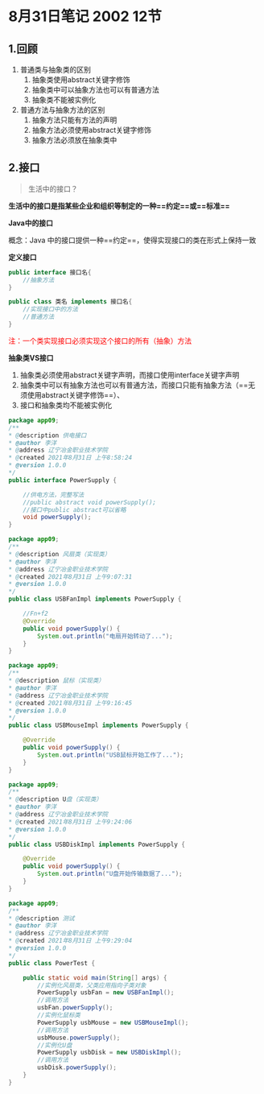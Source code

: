 # 8月31日笔记 2002 12节

## 1.回顾

1. 普通类与抽象类的区别
   1. 抽象类使用abstract关键字修饰
   2. 抽象类中可以抽象方法也可以有普通方法
   3. 抽象类不能被实例化
2. 普通方法与抽象方法的区别
   1. 抽象方法只能有方法的声明
   2. 抽象方法必须使用abstract关键字修饰
   3. 抽象方法必须放在抽象类中

## 2.接口

> 生活中的接口？

**生活中的接口是指某些企业和组织等制定的一种==约定==或==标准==**

**Java中的接口**

概念：Java 中的接口提供一种==约定==，使得实现接口的类在形式上保持一致

**定义接口**

```java
public interface 接口名{
    //抽象方法
}
```

```java
public class 类名 implements 接口名{
    //实现接口中的方法
    //普通方法
}
```

<font color="red">注：一个类实现接口必须实现这个接口的所有（抽象）方法</font>

**抽象类VS接口**

1. 抽象类必须使用abstract关键字声明，而接口使用interface关键字声明
2. 抽象类中可以有抽象方法也可以有普通方法，而接口只能有抽象方法（==无须使用abstract关键字修饰==）、
3. 接口和抽象类均不能被实例化

```java
package app09;
/** 
* @description 供电接口
* @author 李洋 
* @address 辽宁冶金职业技术学院
* @created 2021年8月31日 上午8:58:24
* @version 1.0.0
*/
public interface PowerSupply {

	//供电方法，完整写法
	//public abstract void powerSupply();
	//接口中public abstract可以省略
	void powerSupply();
}
```

```java
package app09;
/** 
* @description 风扇类（实现类）
* @author 李洋 
* @address 辽宁冶金职业技术学院
* @created 2021年8月31日 上午9:07:31
* @version 1.0.0
*/
public class USBFanImpl implements PowerSupply {

	//Fn+f2
	@Override
	public void powerSupply() {
		System.out.println("电扇开始转动了...");
	}
}
```

```java
package app09;
/** 
* @description 鼠标（实现类）
* @author 李洋 
* @address 辽宁冶金职业技术学院
* @created 2021年8月31日 上午9:16:45
* @version 1.0.0
*/
public class USBMouseImpl implements PowerSupply {

	@Override
	public void powerSupply() {
		System.out.println("USB鼠标开始工作了...");
	}
}
```

```java
package app09;
/** 
* @description U盘（实现类）
* @author 李洋 
* @address 辽宁冶金职业技术学院
* @created 2021年8月31日 上午9:24:06
* @version 1.0.0
*/
public class USBDiskImpl implements PowerSupply {

	@Override
	public void powerSupply() {
		System.out.println("U盘开始传输数据了...");
	}
}
```

```java
package app09;
/** 
* @description 测试
* @author 李洋 
* @address 辽宁冶金职业技术学院
* @created 2021年8月31日 上午9:29:04
* @version 1.0.0
*/
public class PowerTest {

	public static void main(String[] args) {
		//实例化风扇类，父类应用指向子类对象
		PowerSupply usbFan = new USBFanImpl();
		//调用方法
		usbFan.powerSupply();
		//实例化鼠标类
		PowerSupply usbMouse = new USBMouseImpl();
		//调用方法
		usbMouse.powerSupply();
		//实例化U盘
		PowerSupply usbDisk = new USBDiskImpl();
		//调用方法
		usbDisk.powerSupply();
	}
}
```

